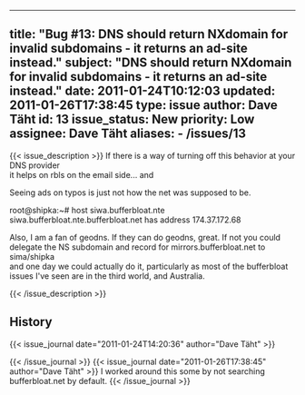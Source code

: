 
---
title: "Bug #13: DNS should return NXdomain for invalid subdomains - it returns an ad-site instead."
subject: "DNS should return NXdomain for invalid subdomains - it returns an ad-site instead."
date: 2011-01-24T10:12:03
updated: 2011-01-26T17:38:45
type: issue
author: Dave Täht
id: 13
issue_status: New
priority: Low
assignee: Dave Täht
aliases:
    - /issues/13
---

{{< issue_description >}}
If there is a way of turning off this behavior at your DNS provider\
it helps on rbls on the email side... and

Seeing ads on typos is just not how the net was supposed to be.

root@shipka:\~\# host siwa.bufferbloat.nte\
siwa.bufferbloat.nte.bufferbloat.net has address 174.37.172.68

Also, I am a fan of geodns. If they can do geodns, great. If not you
could\
delegate the NS subdomain and record for mirrors.bufferbloat.net to
sima/shipka\
and one day we could actually do it, particularly as most of the
bufferbloat\
issues I've seen are in the third world, and Australia.


{{< /issue_description >}}

## History
{{< issue_journal date="2011-01-24T14:20:36" author="Dave Täht" >}}

{{< /issue_journal >}}
{{< issue_journal date="2011-01-26T17:38:45" author="Dave Täht" >}}
I worked around this some by not searching bufferbloat.net by default.
{{< /issue_journal >}}

